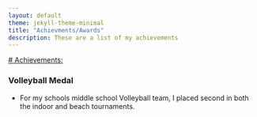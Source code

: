 ```yaml
---
layout: default
theme: jekyll-theme-minimal
title: "Achievments/Awards"
description: These are a list of my achievements
---
```


<ins> # Achievements: </ins>

### Volleyball Medal
- For my schools middle school Volleyball team, I placed second in both the indoor and beach tournaments.
